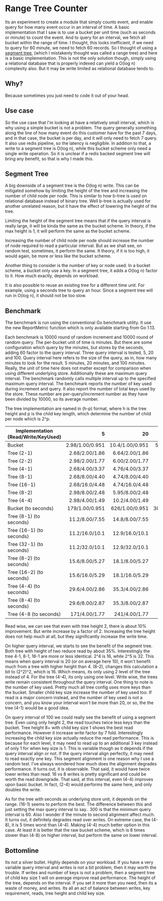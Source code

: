 Range Tree Counter
==================

Its an experiment to create a module that simply counts event, and enable query for how many event occur in an interval
of time. A basic implementation that I saw is to use a bucket per unit time (such as seconds or minute) to count the 
event. And to query for an interval, we fetch all bucket within the range of time. I thought, this looks inefficient,
if we need to query for 60 minute, we need to fetch 60 records. So I thought of using a [segment tree](https://en.wikipedia.org/wiki/Segment_tree), (which I mistakenly thought was called a range tree)
and here is a basic implementation. This is not the only solution though, simply using a relational database that
is properly indexed can yield a O(log n) complexity also. But it may be write limited as relational database tends to.

Why?
----
Because sometimes you just need to code it out of your head.

Use case
--------

So the use case that I'm looking at have a relatively small interval, which is why using a simple bucket is not a problem.
The query generally something along the line of how many event do this customer have for the past 7 days, and in that
case, the bucket is per day, and it will only need to fetch 7 query. It also use redis pipeline, so the latency is 
negligible. In addition to that, a write to a segment tree is O(log n), while this bucket scheme only need a single
write operation. So it is unclear if a redis backed segment tree will bring any benefit, so that is why I made this.

Segment Tree
------------

A big downside of a segment tree is the O(log n) write. This can be mitigated somehow by limiting the height of the tree
and increasing the number of child node per node. This is similar to how b-tree is used on relational database instead
of binary tree. Well b-tree is actually used for another unrelated reason, but it have the effect of lowering the height
of the tree. 

Limiting the height of the segment tree means that if the query interval is really large, it will be kinda the same as the 
bucket scheme. In theory, if the max height is 1, it will perform the same as the bucket scheme.

Increasing the number of child node per node should increase the number of node required to read a particular interval. 
But as we shall see, on random test, sometimes, it perform the same. It theory, if it is too high, it would again,
be more or less like the bucket scheme.

Another thing to consider is the number of key or node used. In a bucket scheme, a bucket only use a key. In a segment
tree, it adds a O(log n) factor to it. How much exactly, depends on workload.

It is also possible to reuse an existing tree for a different time unit. For example, using a seconds tree to query 
an hour. Since a segment tree will run in O(log n), it should not be too slow.

Benchmark
---------

The benchmark is run using the conventional Go benchmark utility. It use the new ReportMetric function which is only 
available starting from Go 1.13. 

Each benchmark is 10000 round of random increment and 10000 round of random query. The per-bucket unit of time is minutes.
But there are some configuration which query by the minutes, but stores by the seconds, adding 60 factor to the query 
interval. Three query interval is tested, 5, 20 and 100. Query interval here refers to the size of the query, as in, how many 
minutes to look for the result. 5 minutes, 20 minutes, and 100 minutes. Really, the unit of time here does not matter except 
for comparison when using different underlying store. Additionally these are maximum query interval. The benchmark randomly
calls multiple interval up to the specified maximum query interval. The benchmark reports the number of key used during increment 
and query. It also report the number of total keys used by the store. These number are per-query/increment number as they
have been divided by 10000, so its average number. 

The tree implementation are named in (h-p) format, where h is the tree height and p is the child key length, which determine
the number of child per node which is 2^p.

Implementation (Read/Write/KeyUsed) |               5 |              20 |             100
------------------------------------|----------------:|----------------:|-----------------:
Bucket                              | 2.98/1.00/0.951 | 10.4/1.00/0.951 | 50.1/1.00/0.951
Tree (2-1)                          | 2.68/2.00/1.86  |  6.64/2.00/1.86 |  26.5/2.00/1.86
Tree (2-2)                          | 2.98/2.00/1.77  |  6.00/2.00/1.77 |  16.2/2.00/1.77
Tree (4-1)                          | 2.68/4.00/3.37  |  4.76/4.00/3.37 |  10.1/4.00/3.37
Tree (8-1)                          | 2.68/8.00/4.40  |  4.74/8.00/4.40 |  7.12/8.00/4.40
Tree (16-1)                         | 2.68/16.0/4.48  |  4.74/16.0/4.48 |  7.12/16.0/4.48
Tree (8-2)                          | 2.98/8.00/2.48  |  5.95/8.00/2.48 |  9.49/8.00/2.48
Tree (4-4)                          | 2.98/4.00/1.49  |  10.2/4.00/1.49 |  17.9/4.00/1.49
Bucket (to seconds)                 | 179/1.00/0.951  |  626/1.00/0.951 | 3005/1.00/0.951
Tree (8-1) (to seconds)             | 11.2/8.00/7.55  |  14.8/8.00/7.55 |  33.5/8.00/7.55
Tree (16-1) (to seconds)            | 11.2/16.0/10.1  |  12.9/16.0/10.1 |  15.1/16.0/10.1
Tree (32-1) (to seconds)            | 11.2/32.0/10.1  |  12.9/32.0/10.1 |  15.1/32.0/10.1
Tree (8-2) (to seconds)             | 15.6/8.00/5.27  |  18.1/8.00/5.27 |  21.4/8.00/5.27
Tree (16-2) (to seconds)            | 15.6/16.0/5.29  |  18.1/16.0/5.29 |  21.4/16.0/5.29
Tree (4-4) (to seconds)             | 29.6/4.00/2.86  |  35.3/4.00/2.86 |  44.5/4.00/2.86
Tree (8-4) (to seconds)             | 29.6/8.00/2.87  |  35.3/8.00/2.87 |  44.5/8.00/2.87
Tree (4-8 (to seconds)              |  171/4.00/1.77  |   241/4.00/1.77 |   267/4.00/1.77

Read wise, we can see that even with tree height 2, there is about 10% improvement. But write increase by a factor of 2.
Increasing the tree height does not help much at all, but they significantly increase the write time.

On higher query interval, we starts to see the benefit of the segment tree. Both tree with height of two reduce read by about
35%. Interestingly the tree 4-1, 8-1, 16-1 are more or less identical. 2^4 is 16, while 2^5 is 32. This means when query
interval is 20 (or on average here 10), it won't benefit much from a tree with higher height than 4. (8-2), changes this
calculation a bit to (2^2)^2, which is 16. Which means, its only using 2 level of the tree instead of 4. For the tree
(4-4), its only using one level. Write wise, the trees write remain consistent throughout the query interval. One thing to 
note is the number of key used. Pretty much all tree config uses more keys than the bucket. Smaller child key size
increase the number of key used too. If read is a major concern instead, and the number of key used is not a concern,
and you know your interval won't be more than 20, or so, the the tree (4-1) would be a good idea.

On query interval of 100 we could really see the benefit of using a segment tree. Even using only height 2, the read touches
twice less keys than the bucket. Tree height 8+ with child key size 1 shows the best read performance. However it increase
write factor by 7 fold. Interestingly increasing the child key size actually reduce the read performance. This is because
for each level, it may need to read up to an additional 3 key instead of only 1 for when key size is 1. This is variable
though as it depends if the query interval align or not. If the query interval align perfectly, it may need to read exactly one
key. This segment alignment is one reason why I use a random test. I've always wondered how much does the alignment degrades
performance. It turns out, it is observable. That said, it would have twice lower writes than read. 16 vs 8 writes is 
pretty significant and could be worth the read downgrade. That said, at this interval, even (4-4) improves upon basic bucket.
In fact, (2-4) would performs the same here, and only doubles the write.

As for the tree with seconds as underlying store unit, it depends on the range. (16-1) seems to perform the best. The
difference between this and just setting the max query interval to say.. 300 is that the minimum query interval is 60. Also
I wonder if the minute to second alignment affect much. It turns out, it definitely degrades read over writes. On 
extreme case, the (4-8), it is 5 times worst than (4-4). Making (4-4) much better option in this case. At least it is
better that the raw bucket scheme, which is 8 times slower than (4-8) on higher interval, but perform the same on lower
interval.

Bottomline
----------

Its not a silver bullet. Highly depends on your workload. If you have a very variable query interval and writes is not a
bit problem, then it may worth the trouble. If writes and number of keys is not a problem, then a segment tree of child
key size 1 will on average improve read performance. The height of the tree, depends on the interval. If you set it more 
than you need, then its a waste of money, and writes. Its all an act of balance between writes, key requirement, reads,
tree height and child key size.
